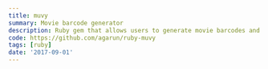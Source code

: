 ```yaml
---
title: muvy
summary: Movie barcode generator
description: Ruby gem that allows users to generate movie barcodes and frame montages from video files, photo galleries, and online media (YouTube, Vimeo, etc.)
code: https://github.com/agarun/ruby-muvy
tags: [ruby]
date: '2017-09-01'
---
```

